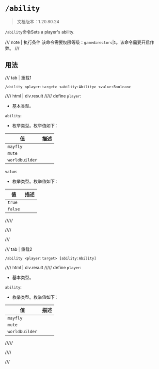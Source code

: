 # `/ability`

> 文档版本：1.20.80.24

`/ability`命令Sets a player's ability.

/// note | 执行条件
该命令需要权限等级：`gamedirectors`|`1`。该命令需要开启作弊。
///

## 用法

/// tab | 重载1
```mcfunction
/ability <player:target> <ability:Ability> <value:Boolean>
```

//// html | div.result
///// define
`player`: <!-- md:samp target -->

- 基本类型。

`ability`: <!-- md:samp Ability -->

- 枚举类型。枚举值如下：

|值|描述|
|---|---|
|`mayfly`||
|`mute`||
|`worldbuilder`||


`value`: <!-- md:samp Boolean -->

- 枚举类型。枚举值如下：

|值|描述|
|---|---|
|`true`||
|`false`||



/////

////

///

/// tab | 重载2
```mcfunction
/ability <player:target> [ability:Ability]
```

//// html | div.result
///// define
`player`: <!-- md:samp target -->

- 基本类型。

`ability`: <!-- md:samp Ability -->

- 枚举类型。枚举值如下：

|值|描述|
|---|---|
|`mayfly`||
|`mute`||
|`worldbuilder`||



/////

////

///
